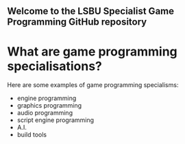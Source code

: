 ## Welcome to the LSBU Specialist Game Programming GitHub repository

# What are game programming specialisations?

Here are some examples of game programming specialisms:
* engine programming
* graphics programming
* audio programming
* script engine programming
* A.I.
* build tools
